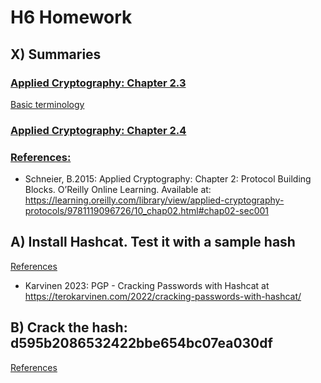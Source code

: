 # H6 Homework

## X) Summaries

### <ins>Applied Cryptography: Chapter 2.3</ins>   

<ins>Basic terminology</ins>

### <ins>Applied Cryptography: Chapter 2.4</ins>   

### <ins>References:</ins>  
- Schneier, B.2015: Applied Cryptography: Chapter 2: Protocol Building Blocks. O’Reilly Online Learning. Available at: https://learning.oreilly.com/library/view/applied-cryptography-protocols/9781119096726/10_chap02.html#chap02-sec001 

## A) Install Hashcat. Test it with a sample hash

<ins>References</ins>
- Karvinen 2023: PGP - Cracking Passwords with Hashcat at https://terokarvinen.com/2022/cracking-passwords-with-hashcat/ 

## B) Crack the hash: d595b2086532422bbe654bc07ea030df

<ins>References</ins>
